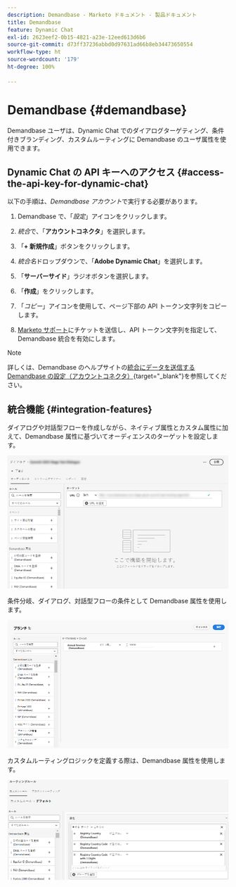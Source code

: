 ```yaml
---
description: Demandbase - Marketo ドキュメント - 製品ドキュメント
title: Demandbase
feature: Dynamic Chat
exl-id: 2623eef2-0b15-4821-a23e-12eed613d6b6
source-git-commit: d73ff37236abbd0d97631ad66b8eb34473650554
workflow-type: ht
source-wordcount: '179'
ht-degree: 100%

---
```


# Demandbase {#demandbase}

Demandbase ユーザは、Dynamic Chat でのダイアログターゲティング、条件付きブランディング、カスタムルーティングに Demandbase のユーザ属性を使用できます。

## Dynamic Chat の API キーへのアクセス {#access-the-api-key-for-dynamic-chat}

以下の手順は、_Demandbase アカウント_&#x200B;で実行する必要があります。

1. Demandbase で、「_設定_」アイコンをクリックします。

1. _統合_&#x200B;で、「**アカウントコネクタ**」を選択します。

1. 「**+ 新規作成**」ボタンをクリックします。

1. _統合名_&#x200B;ドロップダウンで、「**Adobe Dynamic Chat**」を選択します。

1. 「**サーバーサイド**」ラジオボタンを選択します。

1. 「**作成**」をクリックします。

1. 「_コピー_」アイコンを使用して、ページ下部の API トークン文字列をコピーします。

1. [Marketo サポート](https://nation.marketo.com/t5/support/ct-p/Support)にチケットを送信し、API トークン文字列を指定して、Demandbase 統合を有効にします。

>[!NOTE]
>
>詳しくは、Demandbase のヘルプサイトの[統合にデータを送信する Demandbase の設定（アカウントコネクタ）](https://support.demandbase.com/hc/en-us/articles/360057169531-Set-Up-Demandbase-to-Send-Data-to-an-Integration-Account-Connector){target="_blank"}を参照してください。

## 統合機能 {#integration-features}

ダイアログや対話型フローを作成しながら、ネイティブ属性とカスタム属性に加えて、Demandbase 属性に基づいてオーディエンスのターゲットを設定します。

![](assets/demandbase-1.png)

条件分岐、ダイアログ、対話型フローの条件として Demandbase 属性を使用します。

![](assets/demandbase-2.png)

カスタムルーティングロジックを定義する際は、Demandbase 属性を使用します。

![](assets/demandbase-3.png)

